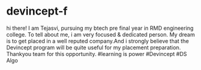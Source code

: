 # devincept-f
hi there!
I am Tejasvi, pursuing my btech pre final year in RMD engineering college. To tell about me, i am very focused & dedicated person.
My dream is to get placed in a well reputed company.And i strongly believe that the Devincept program will be quite useful for my placement preparation.
Thankyou team for this opportunity. 
#learning is power #Devincept #DS Algo
